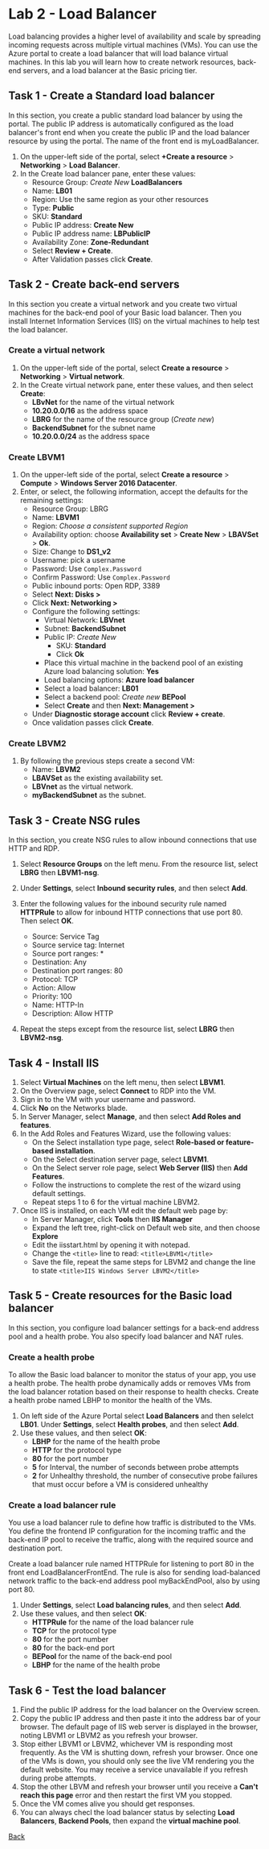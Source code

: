 # Lab 2 - Load Balancer

Load balancing provides a higher level of availability and scale by spreading incoming requests across multiple virtual machines (VMs). You can use the Azure portal to create a load balancer that will load balance virtual machines. In this lab you will learn how to create network resources, back-end servers, and a load balancer at the Basic pricing tier.

## Task 1 - Create a Standard load balancer

In this section, you create a public standard load balancer by using the portal. The public IP address is automatically configured as the load balancer's front end when you create the public IP and the load balancer resource by using the portal. The name of the front end is myLoadBalancer.

1. On the upper-left side of the portal, select **+Create a resource** > **Networking** > **Load Balancer**.
2. In the Create load balancer pane, enter these values:
    * Resource Group: *Create New* **LoadBalancers**
    * Name: **LB01** 
    * Region: Use the same region as your other resources
    * Type: **Public**
    * SKU: **Standard**
    * Public IP address: **Create New**
    * Public IP address name: **LBPublicIP**
    * Availability Zone: **Zone-Redundant**
    * Select **Review + Create**.
    * After Validation passes click **Create**.

## Task 2 - Create back-end servers

In this section you create a virtual network and you create two virtual machines for the back-end pool of your Basic load balancer. Then you install Internet Information Services (IIS) on the virtual machines to help test the load balancer.

### Create a virtual network

1. On the upper-left side of the portal, select **Create a resource** > **Networking** > **Virtual network**.
2. In the Create virtual network pane, enter these values, and then select **Create**:
    * **LBvNet** for the name of the virtual network
    * **10.20.0.0/16** as the address space
    * **LBRG** for the name of the resource group (*Create new*)
    * **BackendSubnet** for the subnet name
    * **10.20.0.0/24** as the address space

### Create LBVM1

1. On the upper-left side of the portal, select **Create a resource** > **Compute** > **Windows Server 2016 Datacenter**.
2. Enter, or select, the following information, accept the defaults for the remaining settings:
    * Resource Group: LBRG
    * Name: **LBVM1**
    * Region: *Choose a consistent supported Region*
    * Availability option: choose **Availability set** > **Create New** > **LBAVSet** > **Ok**.
    * Size: Change to **DS1_v2**
    * Username: pick a username
    * Password: Use `Complex.Password`
    * Confirm Password: Use `Complex.Password`
    * Public inbound ports: Open RDP, 3389
    * Select **Next: Disks >**
    * Click **Next: Networking >**
    * Configure the following settings:
        * Virtual Network: **LBVnet**
        * Subnet: **BackendSubnet**
        * Public IP: *Create New*
            * SKU: **Standard**
            * Click **Ok**
        * Place this virtual machine in the backend pool of an existing Azure load balancing solution: **Yes**
        * Load balancing options: **Azure load balancer**
        * Select a load balancer: **LB01**
        * Select a backend pool: *Create new* **BEPool**
        * Select **Create** and then **Next: Management >**
    * Under **Diagnostic storage account** click  **Review + create**.
    * Once validation passes click **Create**.

### Create LBVM2

1. By following the previous steps create a second VM:
    * Name: **LBVM2**
    * **LBAVSet** as the existing availability set.
    * **LBVnet** as the virtual network.
    * **myBackendSubnet** as the subnet.

## Task 3 - Create NSG rules

In this section, you create NSG rules to allow inbound connections that use HTTP and RDP.

1. Select **Resource Groups** on the left menu. From the resource list, select **LBRG** then **LBVM1-nsg**.
2. Under **Settings**, select **Inbound security rules**, and then select **Add**.
3. Enter the following values for the inbound security rule named **HTTPRule** to allow for inbound HTTP connections that use port 80. Then select **OK**.
    * Source: Service Tag
    * Source service tag: Internet
    * Source port ranges: *
    * Destination: Any
    * Destination port ranges: 80
    * Protocol: TCP
    * Action: Allow
    * Priority: 100
    * Name: HTTP-In
    * Description: Allow HTTP

4. Repeat the steps except from the resource list, select **LBRG** then **LBVM2-nsg**.

## Task 4 - Install IIS

1. Select **Virtual Machines** on the left menu, then select **LBVM1**.
2. On the Overview page, select **Connect** to RDP into the VM.
3. Sign in to the VM with your username and password.
4. Click **No** on the Networks blade.
5. In Server Manager, select **Manage**, and then select **Add Roles and features**.
6. In the Add Roles and Features Wizard, use the following values:
    * On the Select installation type page, select **Role-based or feature-based installation**.
    * On the Select destination server page, select **LBVM1**.
    * On the Select server role page, select **Web Server (IIS)** then **Add Features**.
    * Follow the instructions to complete the rest of the wizard using default settings.
    * Repeat steps 1 to 6 for the virtual machine LBVM2.
7. Once IIS is installed, on each VM edit the default web page by:
    * In Server Manager, click **Tools** then **IIS Manager**
    * Expand the left tree, right-click on Default web site, and then choose **Explore**
    * Edit the iisstart.html by opening it with notepad.
    * Change the `<title>` line to read: `<title>LBVM1</title>`
    * Save the file, repeat the same steps for LBVM2 and change the line to state `<title>IIS Windows Server LBVM2</title>`

## Task 5 -  Create resources for the Basic load balancer

In this section, you configure load balancer settings for a back-end address pool and a health probe. You also specify load balancer and NAT rules.

### Create a health probe

To allow the Basic load balancer to monitor the status of your app, you use a health probe. The health probe dynamically adds or removes VMs from the load balancer rotation based on their response to health checks. Create a health probe named LBHP to monitor the health of the VMs.

1. On left side of the Azure Portal select **Load Balancers** and then selelct **LB01**. Under **Settings**, select **Health probes**, and then select **Add**.
2. Use these values, and then select **OK**:
    * **LBHP** for the name of the health probe
    * **HTTP** for the protocol type
    * **80** for the port number
    * **5** for Interval, the number of seconds between probe attempts
    * **2** for Unhealthy threshold, the number of consecutive probe failures that must occur before a VM is considered unhealthy

### Create a load balancer rule

You use a load balancer rule to define how traffic is distributed to the VMs. You define the frontend IP configuration for the incoming traffic and the back-end IP pool to receive the traffic, along with the required source and destination port.

Create a load balancer rule named HTTPRule for listening to port 80 in the front end LoadBalancerFrontEnd. The rule is also for sending load-balanced network traffic to the back-end address pool myBackEndPool, also by using port 80.

1. Under **Settings**, select **Load balancing rules**, and then select **Add**.
2. Use these values, and then select **OK**:
    * **HTTPRule** for the name of the load balancer rule
    * **TCP** for the protocol type
    * **80** for the port number
    * **80** for the back-end port
    * **BEPool** for the name of the back-end pool
    * **LBHP** for the name of the health probe

## Task 6 -  Test the load balancer

1. Find the public IP address for the load balancer on the Overview screen.
2. Copy the public IP address and then paste it into the address bar of your browser. The default page of IIS web server is displayed in the browser, noting LBVM1 or LBVM2 as you refresh your browser.
3. Stop either LBVM1 or LBVM2, whichever VM is responding most frequently.  As the VM is shutting down, refresh your browser.  Once one of the VMs is down, you should only see the live VM rendering you the default website.  You may receive a service unavailable if you refresh during probe attempts.
4. Stop the other LBVM and refresh your browser until you receive a **Can't reach this page** error and then restart the first VM you stopped.
5. Once the VM comes alive you should get responses.
6. You can always checl the load balancer status by selecting **Load Balancers**, **Backend Pools**, then expand the **virtual machine pool**.

[Back](index.md)
